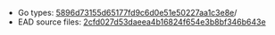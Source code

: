 * Go types: [5896d73155d65177fd9c6d0e51e50227aa1c3e8e](https://github.com/NYULibraries/dlts-finding-aids-ead-go-packages/commit/5896d73155d65177fd9c6d0e51e50227aa1c3e8e)/
* EAD source files: [2cfd027d53daeea4b16824f654e3b8bf346b643e](https://github.com/NYULibraries/dlts-finding-aids-ead-sample-set-1/commit/2cfd027d53daeea4b16824f654e3b8bf346b643e)
